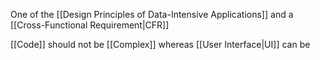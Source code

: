 One of the [[Design Principles of Data-Intensive Applications]] and a [[Cross-Functional Requirement|CFR]] 

[[Code]] should not be [[Complex]] whereas [[User Interface|UI]] can be